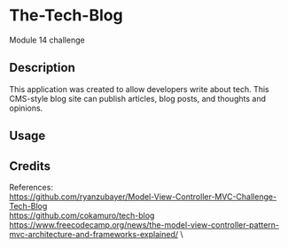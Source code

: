 # The-Tech-Blog
Module 14 challenge

## Description
This application was created to allow developers write about tech. This CMS-style blog site can publish articles, blog posts, and thoughts and opinions.

## Usage

## Credits
References: \
https://github.com/ryanzubayer/Model-View-Controller-MVC-Challenge-Tech-Blog \
https://github.com/cokamuro/tech-blog \
https://www.freecodecamp.org/news/the-model-view-controller-pattern-mvc-architecture-and-frameworks-explained/ \
